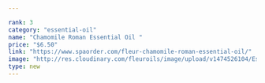 ```yaml
---

rank: 3 
category: "essential-oil"
name: "Chamomile Roman Essential Oil "
price: "$6.50"
link: "https://www.spaorder.com/fleur-chamomile-roman-essential-oil/"
image: "http://res.cloudinary.com/fleuroils/image/upload/v1474526104/Essential%20Oil/chamomile.jpg"
type: new
---
```

